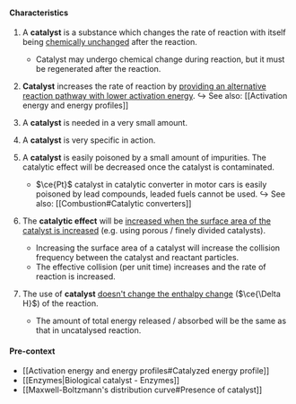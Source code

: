#### Characteristics
1. A **catalyst** is a substance which changes the rate of reaction with itself being <u>chemically unchanged</u> after the reaction.
	- Catalyst may undergo chemical change during reaction, but it must be regenerated after the reaction.

2. **Catalyst** increases the rate of reaction by <u>providing an alternative reaction pathway with lower activation energy</u>.
   ↪️ See also: [[Activation energy and energy profiles]]

3. A **catalyst** is needed in a very small amount.

4. A **catalyst** is very specific in action.

5. A **catalyst** is easily poisoned by a small amount of impurities. The catalytic effect will be decreased once the catalyst is contaminated.
	- $\ce{Pt}$ catalyst in catalytic converter in motor cars is easily poisoned by lead compounds, leaded fuels cannot be used.
	  ↪️ See also: [[Combustion#Catalytic converters]]

6. The **catalytic effect** will be <u>increased when the surface area of the catalyst is increased</u> (e.g. using porous / finely divided catalysts).
	- Increasing the surface area of a catalyst will increase the collision frequency between the catalyst and reactant particles.
	- The effective collision (per unit time) increases and the rate of reaction is increased.

7. The use of **catalyst** <u>doesn't change the enthalpy change</u> ($\ce{\Delta H}$) of the reaction.
	- The amount of total energy released / absorbed will be the same as that in uncatalysed reaction.

#### Pre-context
- [[Activation energy and energy profiles#Catalyzed energy profile]]
- [[Enzymes|Biological catalyst - Enzymes]]
- [[Maxwell-Boltzmann's distribution curve#Presence of catalyst]]

